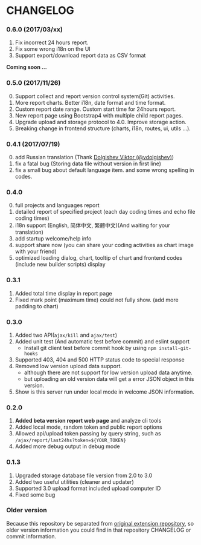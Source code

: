 # CHANGELOG

### 0.6.0 (2017/03/xx)

1. Fix incorrect 24 hours report.
2. Fix some wrong i18n on the UI
3. Support export/download report data as CSV format

**Coming soon ...**

### 0.5.0 (2017/11/26)

0. Support collect and report version control system(Git) activities.
1. More report charts. Better i18n, date format and time format.
2. Custom report date range. Custom start time for 24hours report.
3. New report page using Bootstrap4 with multiple child report pages.
4. Upgrade upload and storage protocol to 4.0. Improve storage action.
5. Breaking change in frontend structure (charts, i18n, routes, ui, utils ...).

### 0.4.1 (2017/07/19)

0. add Russian translation (Thank [Dolgishev Viktor (@vdolgishev)][vdolgishev])
1. fix a fatal bug (Storing data file without version in first line)
2. fix a small bug about default language item. and some wrong spelling in codes.

### 0.4.0

0. full projects and languages report
1. detailed report of specified project (each day coding times and echo file coding times)
2. i18n support (English, 简体中文, 繁體中文)(And waiting for your translation)
3. add startup welcome/help info
4. support share now (you can share your coding activities as chart image with your friend)
5. optimized loading dialog, chart, tooltip of chart and frontend codes (include new builder scripts) display

### 0.3.1

1. Added total time display in report page
2. Fixed mark point (maximum time) could not fully show. (add more padding to chart)

### 0.3.0

1. Added two API(`ajax/kill` and `ajax/test`)
2. Added unit test (And automatic test before commit) and eslint support
	- Install git client test before commit hook by using `npm install-git-hooks`
3. Supported 403, 404 and 500 HTTP status code to special response
4. Removed low version upload data support.
	- although there are not support for low version upload data anytime. 
	- but uploading an old version data will get a error JSON object in this version. 
5. Show is this server run under local mode in welcome JSON information.

### 0.2.0

1. **Added beta version report web page** and analyze cli tools
2. Added local mode, random token and public report options
2. Allowed api/upload token passing by query string, such as `/ajax/report/last24hs?token=${YOUR_TOKEN}`
3. Added more debug output in debug mode

### 0.1.3

1. Upgraded storage database file version from 2.0 to 3.0
2. Added two useful utilities (cleaner and updater)
3. Supported 3.0 upload format included upload computer ID
4. Fixed some bug

### Older version

Because this repository be separated from
 [original extension repository](https://github.com/hangxingliu/vscode-coding-tracker),
 so older version information you could find in that repository CHANGELOG or commit information.

 [vdolgishev]: https://github.com/vdolgishev
